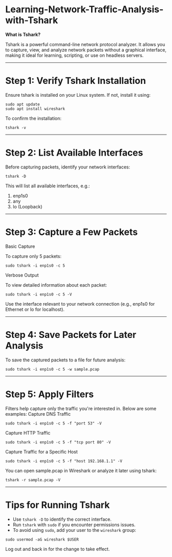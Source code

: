 # Learning-Network-Traffic-Analysis-with-Tshark


**What is Tshark?**

Tshark is a powerful command-line network protocol analyzer. It allows you to capture, view, and analyze network packets without a graphical interface, making it ideal for learning, scripting, or use on headless servers.

---

# Step 1: Verify Tshark Installation

Ensure tshark is installed on your Linux system. If not, install it using:
```
sudo apt update
sudo apt install wireshark
```
To confirm the installation:
```
tshark -v
```

---


# Step 2: List Available Interfaces

Before capturing packets, identify your network interfaces:
```
tshark -D
```

This will list all available interfaces, e.g.:

1. enp1s0
2. any
3. lo (Loopback)

---


# Step 3: Capture a Few Packets
Basic Capture

To capture only 5 packets:
```
sudo tshark -i enp1s0 -c 5
```
Verbose Output

To view detailed information about each packet:
```
sudo tshark -i enp1s0 -c 5 -V
```

Use the interface relevant to your network connection (e.g., enp1s0 for Ethernet or lo for localhost).


---


# Step 4: Save Packets for Later Analysis

To save the captured packets to a file for future analysis:
```
sudo tshark -i enp1s0 -c 5 -w sample.pcap
```

---

# Step 5: Apply Filters

Filters help capture only the traffic you're interested in. Below are some examples:
Capture DNS Traffic
```
sudo tshark -i enp1s0 -c 5 -f "port 53" -V
```
Capture HTTP Traffic
```
sudo tshark -i enp1s0 -c 5 -f "tcp port 80" -V
```
Capture Traffic for a Specific Host
```
sudo tshark -i enp1s0 -c 5 -f "host 192.168.1.1" -V
```
You can open sample.pcap in Wireshark or analyze it later using tshark:
```
tshark -r sample.pcap -V
```

---

# Tips for Running Tshark

- Use `tshark -D` to identify the correct interface.
- Run `tshark` with `sudo` if you encounter permissions issues.
- To avoid using `sudo`, add your user to the `wireshark` group:
```
sudo usermod -aG wireshark $USER
```
Log out and back in for the change to take effect.
